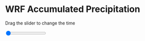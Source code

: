 <h1>WRF Accumulated Precipitation</h1>
<p>Drag the slider to change the time</p>

<div class="slidecontainer">
<input oninput='setImage(this)' class="slider" type="range" min="0" max="49" value="0" step="1" />
<img id='img'/>
</div>

<script>
var img = document.getElementById('img');
var img_array = ['/assets/images/wrf/r_wrfout_d01_2020-03-13_12:00:00.png',
'/assets/images/wrf/r_wrfout_d01_2020-03-13_13:00:00.png',
'/assets/images/wrf/r_wrfout_d01_2020-03-13_14:00:00.png',
'/assets/images/wrf/r_wrfout_d01_2020-03-13_15:00:00.png',
'/assets/images/wrf/r_wrfout_d01_2020-03-13_16:00:00.png',
'/assets/images/wrf/r_wrfout_d01_2020-03-13_17:00:00.png',
'/assets/images/wrf/r_wrfout_d01_2020-03-13_18:00:00.png',
'/assets/images/wrf/r_wrfout_d01_2020-03-13_19:00:00.png',
'/assets/images/wrf/r_wrfout_d01_2020-03-13_20:00:00.png',
'/assets/images/wrf/r_wrfout_d01_2020-03-13_21:00:00.png',
'/assets/images/wrf/r_wrfout_d01_2020-03-13_22:00:00.png',
'/assets/images/wrf/r_wrfout_d01_2020-03-13_23:00:00.png',
'/assets/images/wrf/r_wrfout_d01_2020-03-14_00:00:00.png',
'/assets/images/wrf/r_wrfout_d01_2020-03-14_01:00:00.png',
'/assets/images/wrf/r_wrfout_d01_2020-03-14_02:00:00.png',
'/assets/images/wrf/r_wrfout_d01_2020-03-14_03:00:00.png',
'/assets/images/wrf/r_wrfout_d01_2020-03-14_04:00:00.png',
'/assets/images/wrf/r_wrfout_d01_2020-03-14_05:00:00.png',
'/assets/images/wrf/r_wrfout_d01_2020-03-14_06:00:00.png',
'/assets/images/wrf/r_wrfout_d01_2020-03-14_07:00:00.png',
'/assets/images/wrf/r_wrfout_d01_2020-03-14_08:00:00.png',
'/assets/images/wrf/r_wrfout_d01_2020-03-14_09:00:00.png',
'/assets/images/wrf/r_wrfout_d01_2020-03-14_10:00:00.png',
'/assets/images/wrf/r_wrfout_d01_2020-03-14_11:00:00.png',
'/assets/images/wrf/r_wrfout_d01_2020-03-14_12:00:00.png',
'/assets/images/wrf/r_wrfout_d01_2020-03-14_13:00:00.png',
'/assets/images/wrf/r_wrfout_d01_2020-03-14_14:00:00.png',
'/assets/images/wrf/r_wrfout_d01_2020-03-14_15:00:00.png',
'/assets/images/wrf/r_wrfout_d01_2020-03-14_16:00:00.png',
'/assets/images/wrf/r_wrfout_d01_2020-03-14_17:00:00.png',
'/assets/images/wrf/r_wrfout_d01_2020-03-14_18:00:00.png',
'/assets/images/wrf/r_wrfout_d01_2020-03-14_19:00:00.png',
'/assets/images/wrf/r_wrfout_d01_2020-03-14_20:00:00.png',
'/assets/images/wrf/r_wrfout_d01_2020-03-14_21:00:00.png',
'/assets/images/wrf/r_wrfout_d01_2020-03-14_22:00:00.png',
'/assets/images/wrf/r_wrfout_d01_2020-03-14_23:00:00.png',
'/assets/images/wrf/r_wrfout_d01_2020-03-15_00:00:00.png',
'/assets/images/wrf/r_wrfout_d01_2020-03-15_01:00:00.png',
'/assets/images/wrf/r_wrfout_d01_2020-03-15_02:00:00.png',
'/assets/images/wrf/r_wrfout_d01_2020-03-15_03:00:00.png',
'/assets/images/wrf/r_wrfout_d01_2020-03-15_04:00:00.png',
'/assets/images/wrf/r_wrfout_d01_2020-03-15_05:00:00.png',
'/assets/images/wrf/r_wrfout_d01_2020-03-15_06:00:00.png',
'/assets/images/wrf/r_wrfout_d01_2020-03-15_07:00:00.png',
'/assets/images/wrf/r_wrfout_d01_2020-03-15_08:00:00.png',
'/assets/images/wrf/r_wrfout_d01_2020-03-15_09:00:00.png',
'/assets/images/wrf/r_wrfout_d01_2020-03-15_10:00:00.png',
'/assets/images/wrf/r_wrfout_d01_2020-03-15_11:00:00.png',
'/assets/images/wrf/r_wrfout_d01_2020-03-15_12:00:00.png',];
function setImage(obj)
{
        var value = obj.value;
        img.src = img_array[value];

}
</script>
